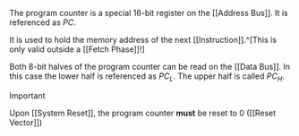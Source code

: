 The program counter is a special 16-bit register on the [[Address Bus]].
It is referenced as $PC$.

It is used to hold the memory address of the next [[Instruction]].^[This is only valid outside a [[Fetch Phase]]!]

Both 8-bit halves of the program counter can be read on the [[Data Bus]].
In this case the lower half is referenced as $PC_L$. The upper half is called $PC_H$.

>[!important]
>Upon [[System Reset]], the program counter **must** be reset to 0 ([[Reset Vector]])

